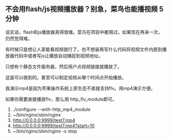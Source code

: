 ## 不会用flash/js视频播放器？别急，菜鸟也能播视频 5分钟

说实话，flash和js播放器真得很难。菜鸟在项目中都用过。如果现在再来一次，仍然觉得难。

有时候只是想让人家能看视频就行了。也不想装再写什么代码将视频文件内嵌到播放器代码中或者写js让播放自动捕捉到视频地址。

只想有个静态文件服务器，然后用户点视频链接就播放了。

这是可以做到的。甚至可以制定视频从哪个时间点开始播放。

我演示mp4是因为苹果操作系统上原生态不直接支持flv。用mp4演示方便。

如果你需要直接播放flv，那么用 http_flv_module即可。

1. ./configure --with-http_mp4_module
1.  ~/bin/nginx/sbin/nginx
1.  http://0.0.0.0:9999/test7.mp4
1.  http://0.0.0.0:9999/test7.mp4?start=10
1. ~/bin/nginx/sbin/nginx -s stop
